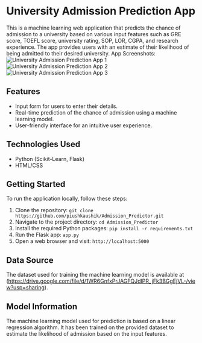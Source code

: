 # University Admission Prediction App
This is a machine learning web application that predicts the chance of admission to a university based on various input features such as GRE score, TOEFL score, university rating, SOP, LOR, CGPA, and research experience. The app provides users with an estimate of their likelihood of being admitted to their desired university.
App Screenshots:
 ![University Admission Prediction App 1](https://github.com/piushkaushik/Admission_Predictor/assets/95517586/95aa7758-d646-45e7-a741-8760aa62f774)
 ![University Admission Prediction App 2](https://github.com/piushkaushik/Admission_Predictor/assets/95517586/95033ea2-879e-42e6-9e3b-33c2cf64f093)
 ![University Admission Prediction App 3](https://github.com/piushkaushik/Admission_Predictor/assets/95517586/728cf419-ff60-4e29-879e-4e19b3af2b14)

## Features
- Input form for users to enter their details.
- Real-time prediction of the chance of admission using a machine learning model.
- User-friendly interface for an intuitive user experience.
  
## Technologies Used
- Python (Scikit-Learn, Flask)
- HTML/CSS
  
## Getting Started
To run the application locally, follow these steps:
1. Clone the repository: `git clone https://github.com/piushkaushik/Admission_Predictor.git`
2. Navigate to the project directory: `cd Admission_Predictor`
3. Install the required Python packages: `pip install -r requirements.txt`
4. Run the Flask app: `app.py`
5. Open a web browser and visit: `http://localhost:5000`
   
## Data Source
The dataset used for training the machine learning model is available at (https://drive.google.com/file/d/1WR6GnfxPrJAGFQJdlPR_jFk3BGgEjVL-/view?usp=sharing).

## Model Information
The machine learning model used for prediction is based on a linear regression algorithm. It has been trained on the provided dataset to estimate the likelihood of admission based on the input features.


